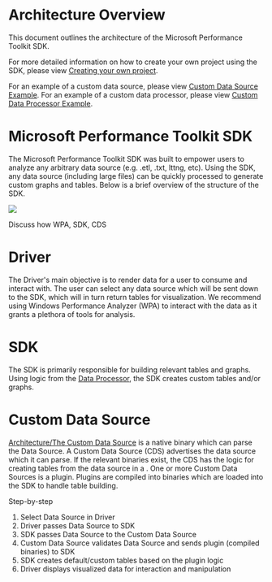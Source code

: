 # Architecture Overview

This document outlines the architecture of the Microsoft Performance Toolkit SDK.

For more detailed information on how to create your own project using the SDK, please view [Creating your own project](./Using-the-SDK/Creating-your-project.md). 


For an example of a custom data source, please view [Custom Data Source Example](../samples/SimpleDataSource/SimpleCustomDataSource.cs).
For an example of a custom data processor, please view [Custom Data Processor Example](../samples/SimpleDataSource/SimpleCustomDataProcessor.cs). 


# Microsoft Performance Toolkit SDK

The Microsoft Performance Toolkit SDK was built to empower users to analyze any arbitrary data source (e.g. .etl, .txt, lttng, etc). Using the SDK, any data source (including large files) can be quickly processed to generate custom graphs and tables.
Below is a brief overview of the structure of the SDK.




![](./Architecture/.attachments/FileOpenOverview.png)

Discuss how WPA, SDK, CDS

# Driver

The Driver's main objective is to render data for a user to consume and interact with. The user can select any data source which will be sent down to the SDK, which will in turn return tables for visualization.
We recommend using Windows Performance Analyzer (WPA) to interact with the data as it grants a plethora of tools for analysis.


# SDK

The SDK is primarily responsible for building relevant tables and graphs. Using logic from the [Data Processor](./Architecture/The-Data-Processing-Pipeline.md), the SDK creates custom tables and/or graphs.


# Custom Data Source

[Architecture/The Custom Data Source](./Architecture/The-Custom-Data-Source-Model.md) is a native binary which can parse the Data Source. A Custom Data Source (CDS) advertises the data source which it can parse.
If the relevant binaries exist, the CDS has the logic for creating tables from the data source in a . 
One or more Custom Data Sources is a plugin. Plugins are compiled into binaries which are loaded into the SDK to handle table building.


Step-by-step
1) Select Data Source in Driver
2) Driver passes Data Source to SDK
3) SDK passes Data Source to the Custom Data Source
4) Custom Data Source validates Data Source and sends plugin (compiled binaries) to SDK
5) SDK creates default/custom tables based on the plugin logic  
6) Driver displays visualized data for interaction and manipulation
